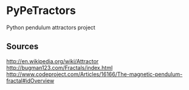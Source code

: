 PyPeTractors
============

Python pendulum attractors project

Sources
--------------
http://en.wikipedia.org/wiki/Attractor
http://bugman123.com/Fractals/index.html
http://www.codeproject.com/Articles/16166/The-magnetic-pendulum-fractal#idOverview
